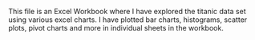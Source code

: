 This file is an Excel Workbook where I have explored the titanic data set using various excel charts.
I have plotted bar charts, histograms, scatter plots, pivot charts and more in individual sheets in the workbook.
